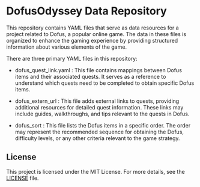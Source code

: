 # DofusOdyssey Data Repository

This repository contains YAML files that serve as data resources for a project related to Dofus, a popular online game. The data in these files is organized to enhance the gaming experience by providing structured information about various elements of the game.

There are three primary YAML files in this repository:

- dofus_quest_link.yaml : This file contains mappings between Dofus items and their associated quests. It serves as a reference to understand which quests need to be completed to obtain specific Dofus items.

- dofus_extern_url : This file adds external links to quests, providing additional resources for detailed quest information. These links may include guides, walkthroughs, and tips relevant to the quests in Dofus.

- dofus_sort : This file lists the Dofus items in a specific order. The order may represent the recommended sequence for obtaining the Dofus, difficulty levels, or any other criteria relevant to the game strategy.

## License

This project is licensed under the MIT License. For more details, see the [LICENSE](LICENSE) file.